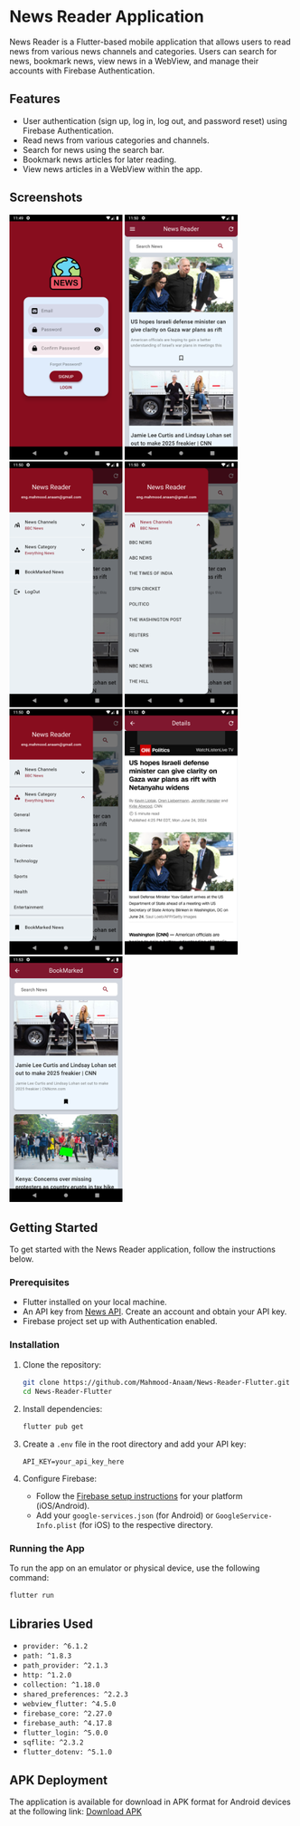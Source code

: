 # News Reader Application

News Reader is a Flutter-based mobile application that allows users to read news from various news channels and categories. Users can search for news, bookmark news, view news in a WebView, and manage their accounts with Firebase Authentication.

## Features

- User authentication (sign up, log in, log out, and password reset) using Firebase Authentication.
- Read news from various categories and channels.
- Search for news using the search bar.
- Bookmark news articles for later reading.
- View news articles in a WebView within the app.


## Screenshots
<div>

<img src="screenshots/Screenshot_1719348573.png" width="200" />

<img src="screenshots/Screenshot_1719348606.png" width="200" />
<img src="screenshots/Screenshot_1719348617.png" width="200" />
<img src="screenshots/Screenshot_1719348626.png" width="200" />
<img src="screenshots/Screenshot_1719348631.png" width="200" />
<img src="screenshots/Screenshot_1719348768.png" width="200" />
<img src="screenshots/Screenshot_1719348794.png" width="200" />
</div>

## Getting Started

To get started with the News Reader application, follow the instructions below.

### Prerequisites

- Flutter installed on your local machine.
- An API key from [News API](https://newsapi.org/). Create an account and obtain your API key.
- Firebase project set up with Authentication enabled.

### Installation

1. Clone the repository:
    ```bash
    git clone https://github.com/Mahmood-Anaam/News-Reader-Flutter.git
    cd News-Reader-Flutter
    ```

2. Install dependencies:
    ```bash
    flutter pub get
    ```

3. Create a `.env` file in the root directory and add your API key:
    ```env
    API_KEY=your_api_key_here
    ```

4. Configure Firebase:
    - Follow the [Firebase setup instructions](https://firebase.flutter.dev/docs/overview) for your platform (iOS/Android).
    - Add your `google-services.json` (for Android) or `GoogleService-Info.plist` (for iOS) to the respective directory.

### Running the App

To run the app on an emulator or physical device, use the following command:
```bash
flutter run
```

## Libraries Used

- `provider: ^6.1.2`
- `path: ^1.8.3`
- `path_provider: ^2.1.3`
- `http: ^1.2.0`
- `collection: ^1.18.0`
- `shared_preferences: ^2.2.3`
- `webview_flutter: ^4.5.0`
- `firebase_core: ^2.27.0`
- `firebase_auth: ^4.17.8`
- `flutter_login: ^5.0.0`
- `sqflite: ^2.3.2`
- `flutter_dotenv: ^5.1.0`

## APK Deployment
The application is available for download in APK format for Android devices at the following link:
[Download APK](https://drive.google.com/drive/folders/1ESh6ONP5P5DzblpF1gDr-E5j3LBMWhgx?usp=sharing)

##



